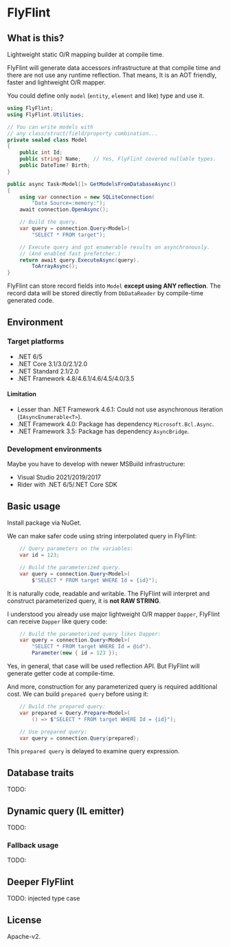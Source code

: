 # FlyFlint

## What is this?

Lightweight static O/R mapping builder at compile time.

FlyFlint will generate data accessors infrastructure at that compile time and there are not use any runtime reflection.
That means, It is an AOT friendly, faster and lightweight O/R mapper.

You could define only `model` (`entity`, `element` and like) type and use it.

```csharp
using FlyFlint;
using FlyFlint.Utilities;

// You can write models with
// any class/struct/field/property combination...
private sealed class Model
{
    public int Id;
    public string? Name;    // Yes, FlyFlint covered nullable types.
    public DateTime? Birth;
}

public async Task<Model[]> GetModelsFromDatabaseAsync()
{
    using var connection = new SQLiteConnection(
        "Data Source=:memory:");
    await connection.OpenAsync();

    // Build the query.
    var query = connection.Query<Model>(
        "SELECT * FROM target");

    // Execute query and got enumerable results on asynchronously.
    // (And enabled fast prefetcher.)
    return await query.ExecuteAsync(query).
        ToArrayAsync();
}
```

FlyFlint can store record fields into `Model` **except using ANY reflection**.
The record data will be stored directly from `DbDataReader`
by compile-time generated code.

## Environment

### Target platforms

* .NET 6/5
* .NET Core 3.1/3.0/2.1/2.0
* .NET Standard 2.1/2.0
* .NET Framework 4.8/4.6.1/4.6/4.5/4.0/3.5

#### Limitation

* Lesser than .NET Framework 4.6.1: Could not use asynchronous iteration (`IAsyncEnumerable<T>`).
* .NET Framework 4.0: Package has dependency `Microsoft.Bcl.Async`.
* .NET Framework 3.5: Package has dependency `AsyncBridge`.

### Development environments

Maybe you have to develop with newer MSBuild infrastructure:

* Visual Studio 2021/2019/2017
* Rider with .NET 6/5/.NET Core SDK

## Basic usage

Install package via NuGet.

We can make safer code using string interpolated query in FlyFlint:

```csharp
    // Query parameters on the variables:
    var id = 123;

    // Build the parameterized query.
    var query = connection.Query<Model>(
        $"SELECT * FROM target WHERE Id = {id}");
```

It is naturally code, readable and writable. The FlyFlint will interpret
and construct parameterized query, it is **not RAW STRING**.

I understood you already use major lightweight O/R mapper `Dapper`,
FlyFlint can receive `Dapper` like query code:

```csharp
    // Build the parameterized query likes Dapper:
    var query = connection.Query<Model>(
        "SELECT * FROM target WHERE Id = @id").
        Parameter(new { id = 123 });
```

Yes, in general, that case will be used reflection API.
But FlyFlint will generate getter code at compile-time.

And more, construction for any parameterized query is required additional cost.
We can build `prepared query` before using it:

```csharp
    // Build the prepared query:
    var prepared = Query.Prepare<Model>(
        () => $"SELECT * FROM target WHERE Id = {id}");

    // Use prepared query:
    var query = connection.Query(prepared);
```

This `prepared query` is delayed to examine query expression.

## Database traits

TODO:

## Dynamic query (IL emitter)

TODO:

### Fallback usage

TODO:

## Deeper FlyFlint

TODO: injected type case

## License

Apache-v2.

